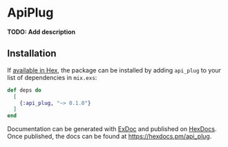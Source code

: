 # ApiPlug

**TODO: Add description**

## Installation

If [available in Hex](https://hex.pm/docs/publish), the package can be installed
by adding `api_plug` to your list of dependencies in `mix.exs`:

```elixir
def deps do
  [
    {:api_plug, "~> 0.1.0"}
  ]
end
```

Documentation can be generated with [ExDoc](https://github.com/elixir-lang/ex_doc)
and published on [HexDocs](https://hexdocs.pm). Once published, the docs can
be found at <https://hexdocs.pm/api_plug>.

